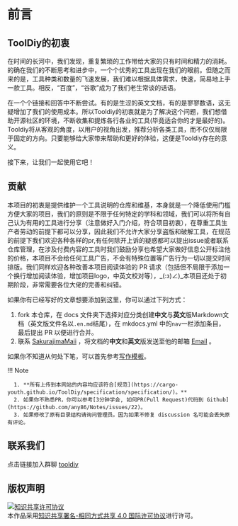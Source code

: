 # 前言

## ToolDiy的初衷

在时间的长河中，我们发现，重复繁琐的工作带给大家的只有时间和精力的消耗。的确在我们的不断思考和进步中，一个个优秀的工具出现在我们的眼前。但随之而来的是，工具种类和数量的飞速发展，我们难以根据具体需求，快速，简易地上手一款工具。相反，“百度”，“谷歌”成为了我们老生常谈的话语。

在一个个链接和回答中不断尝试。有的是生涩的英文文档，有的是寥寥数语，这无疑增加了我们的使用成本。所以Tooldiy的初衷就是为了解决这个问题，我们想借助开源社区的环境，不断收集和提炼各行各业的工具(毕竟适合你的才是最好的)。Tooldiy将从客观的角度，以用户的视角出发，推荐分析各类工具，而不仅仅局限于固定的方向。只要能够给大家带来帮助和更好的体验，这便是Tooldiy存在的意义。

接下来，让我们一起使用它吧！

## 贡献

本项目的初衷是提供维护一个工具说明的仓库和维基，本身就是一个降低使用门槛方便大家的项目，我们的原则是不限于任何特定的学科和领域，我们可以将所有自己认为有用的工具进行分享（注意做好入门介绍，符合项目初衷），在尊重工具生产者劳动的前提下都可以分享，因此我们不允许大家分享盗版和破解工具，在规范的前提下我们欢迎各种各样的pr,有任何除开上诉的疑惑都可以提出issue或者联系仓库管理，在涉及付费内容的工具时我们鼓励分享也希望大家做好信息公开标注他的价格，本项目不会给任何工具广告，不会有特殊位置等广告行为一切以提交时间排版。我们同样欢迎各种改善本项目阅读体验的 PR 请求（包括但不局限于添加一个换行增加阅读体验，增加项目logo，中英文校对等），_(:з)∠)_本项目还处于初期阶段，非常需要各位大佬的完善和纠错。

如果你有已经写好的文章想要添加到这里，你可以通过下列方式：

1. fork 本仓库，在 docs 文件夹下选择对应分类创建**中文**与**英文**版Markdown文档（英文版文件名以`.en.md`结尾），在 mkdocs.yml 中的`nav`一栏添加条目，最后提出 PR 以便进行合并。
2. 联系 [SakurajimaMaii](https://github.com/SakurajimaMaii) ，将文档的**中文**和**英文**版发送至他的邮箱 <a href="mailto:guihy2019@gmail.com">Email</a> 。

如果你不知道从何处下笔，可以首先参考[写作模板](https://cargo-youth.github.io/ToolDiy/specification/template/)。

!!! Note

      1. **所有上传到本网站的内容均应该符合[规范](https://cargo-youth.github.io/ToolDiy/specification/specification/)。**
      2. 如果你不熟悉PR，你可以参考[3分钟学会, 如何PR(Pull Request)代码到 Github](https://github.com/any86/Notes/issues/22)。
      3. 如果修改了原有目录结构请询问管理员。因为如果不修复 discussion 名可能会丢失原有评论。

## 联系我们

点击链接加入群聊 [tooldiy](https://jq.qq.com/?_wv=1027&k=QCT1smVY)

## 版权声明

<a rel="license" href="http://creativecommons.org/licenses/by-sa/4.0/"><img alt="知识共享许可协议" style="border-width:0" src="https://i.creativecommons.org/l/by-sa/4.0/88x31.png" /></a><br />本作品采用<a rel="license" href="http://creativecommons.org/licenses/by-sa/4.0/">知识共享署名-相同方式共享 4.0 国际许可协议</a>进行许可。
